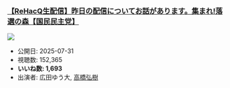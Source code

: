 ### [【ReHacQ生配信】昨日の配信についてお話があります。集まれ!落選の森【国民民主党】](https://www.youtube.com/watch?v=HIwe8xgSukk)
[![](https://img.youtube.com/vi/HIwe8xgSukk/sddefault.jpg)](https://www.youtube.com/watch?v=HIwe8xgSukk)
-   公開日: 2025-07-31
-   視聴数: 152,365
-   **いいね数: 1,693**
-   出演者: 広田ゆう大, [高橋弘樹](/rehacq_fan/people/高橋弘樹 "wikilink")
